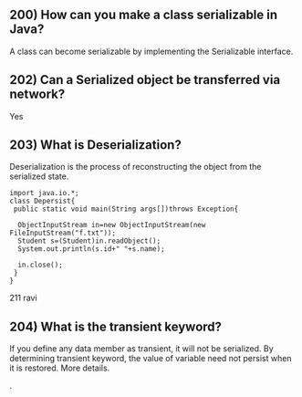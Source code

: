 

## 200) How can you make a class serializable in Java?

A class can become serializable by implementing the Serializable interface.


## 202) Can a Serialized object be transferred via network?

Yes

## 203) What is Deserialization?

Deserialization is the process of reconstructing the object from the serialized state. 

    import java.io.*;  
    class Depersist{  
     public static void main(String args[])throws Exception{  
        
      ObjectInputStream in=new ObjectInputStream(new FileInputStream("f.txt"));  
      Student s=(Student)in.readObject();  
      System.out.println(s.id+" "+s.name);  
      
      in.close();  
     }  
    }  

211 ravi

## 204) What is the transient keyword?

If you define any data member as transient, it will not be serialized. By determining transient keyword, the value of variable need not persist when it is restored. More details.



.